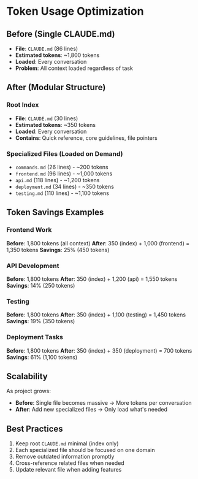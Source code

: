 # Token Usage Optimization

## Before (Single CLAUDE.md)

- **File**: `CLAUDE.md` (86 lines)
- **Estimated tokens**: ~1,800 tokens
- **Loaded**: Every conversation
- **Problem**: All context loaded regardless of task

## After (Modular Structure)

### Root Index
- **File**: `CLAUDE.md` (30 lines)
- **Estimated tokens**: ~350 tokens
- **Loaded**: Every conversation
- **Contains**: Quick reference, core guidelines, file pointers

### Specialized Files (Loaded on Demand)
- `commands.md` (26 lines) - ~200 tokens
- `frontend.md` (96 lines) - ~1,000 tokens
- `api.md` (118 lines) - ~1,200 tokens
- `deployment.md` (34 lines) - ~350 tokens
- `testing.md` (110 lines) - ~1,100 tokens

## Token Savings Examples

### Frontend Work
**Before**: 1,800 tokens (all context)
**After**: 350 (index) + 1,000 (frontend) = 1,350 tokens
**Savings**: 25% (450 tokens)

### API Development
**Before**: 1,800 tokens
**After**: 350 (index) + 1,200 (api) = 1,550 tokens
**Savings**: 14% (250 tokens)

### Testing
**Before**: 1,800 tokens
**After**: 350 (index) + 1,100 (testing) = 1,450 tokens
**Savings**: 19% (350 tokens)

### Deployment Tasks
**Before**: 1,800 tokens
**After**: 350 (index) + 350 (deployment) = 700 tokens
**Savings**: 61% (1,100 tokens)

## Scalability

As project grows:
- **Before**: Single file becomes massive → More tokens per conversation
- **After**: Add new specialized files → Only load what's needed

## Best Practices

1. Keep root `CLAUDE.md` minimal (index only)
2. Each specialized file should be focused on one domain
3. Remove outdated information promptly
4. Cross-reference related files when needed
5. Update relevant file when adding features

